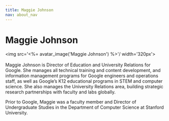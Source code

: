 ```yaml
---
title: Maggie Johnson
nav: about_nav
---
```

# Maggie Johnson

<img src='<%= avatar_image('Maggie Johnson') %>'/ width='320px'>
<br/>
<br/>
Maggie Johnson is Director of Education and University Relations for Google. She manages all technical training and content development, and information management programs for Google engineers and operations staff, as well as Google’s K12 educational programs in STEM and computer science. She also manages the University Relations area, building strategic research partnerships with faculty and labs globally. 

Prior to Google, Maggie was a faculty member and Director of Undergraduate Studies in the Department of 
Computer Science at Stanford University.
